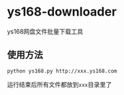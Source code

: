 ys168-downloader
====

ys168网盘文件批量下载工具


## 使用方法

```shell
python ys168.py http://xxx.ys168.com
```

运行结束后所有文件都放到`xxx`目录里了